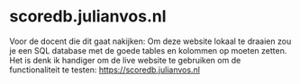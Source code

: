 # scoredb.julianvos.nl
Voor de docent die dit gaat nakijken:
Om deze website lokaal te draaien zou je een SQL database met de goede tables en kolommen op moeten zetten.
Het is denk ik handiger om de live website te gebruiken om de functionaliteit te testen: https://scoredb.julianvos.nl
